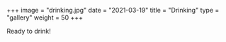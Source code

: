 +++
image = "drinking.jpg"
date = "2021-03-19"
title = "Drinking"
type = "gallery"
weight = 50
+++

Ready to drink!
